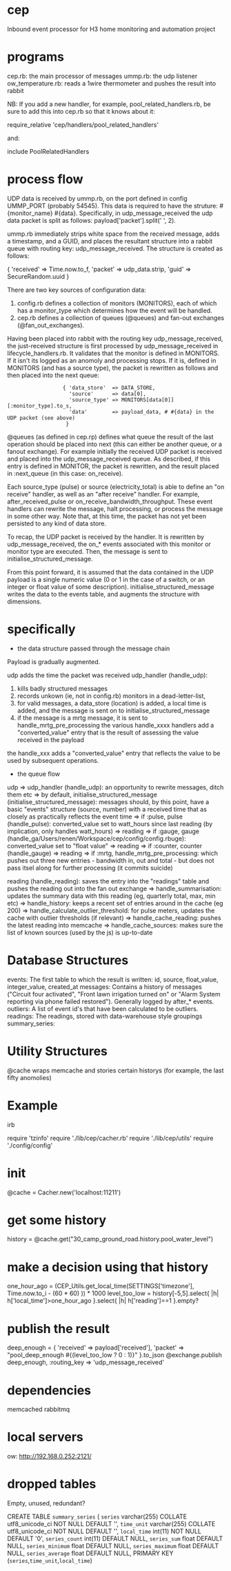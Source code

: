 cep
===

Inbound event processor for H3 home monitoring and automation project

programs
========

cep.rb:            the main processor of messages
ummp.rb:           the udp listener
ow_temperature.rb: reads a 1wire thermometer and pushes the result into rabbit

NB: If you add a new handler, for example, pool_related_handlers.rb, be sure to add this into
cep.rb so that it knows about it:

require_relative 'cep/handlers/pool_related_handlers'

and:

include PoolRelatedHandlers


process flow
============

UDP data is received by ummp.rb, on the port defined in config UMMP_PORT (probably 54545). This data is required to have the struture: #{monitor_name} #{data}. Specifically, in udp_message_received the udp data packet is split as follows: payload['packet'].split(' ', 2).

ummp.rb immediately strips white space from the received message, adds a timestamp, and a GUID, and places the resultant structure into a rabbit queue with routing key: udp_message_received. The structure is created as follows:

{ 'received' => Time.now.to_f, 'packet' => udp_data.strip, 'guid' => SecureRandom.uuid }

There are two key sources of configuration data:
1. config.rb defines a collection of monitors (MONITORS), each of which has a monitor_type which determines how the event will be handled.
2. cep.rb defines a collection of queues (@queues) and fan-out exchanges (@fan_out_exchanges).

Having been placed into rabbit with the routing key udp_message_received, the just-received structure is first processed by udp_message_received in lifecycle_handlers.rb. It validates that the monitor is defined in MONITORS. If it isn't its logged as an anomoly and processing stops. If it is, defined in MONITORS (and has a source type), the packet is rewritten as follows and then placed into the next queue:

                      { 'data_store'  => DATA_STORE,
                        'source'      => data[0],
                        'source_type' => MONITORS[data[0]][:monitor_type].to_s,
                        'data'        => payload_data, # #{data} in the UDP packet (see above)
                       }


@queues (as defined in cep.rp) defines what queue the result of the last operation should be placed into next (this can either be another queue, or a fanout exchange). For example initially the received UDP packet is received and placed into the udp_message_received queue. As described, if this entry is defined in MONITOR, the packet is rewritten, and the result placed in :next_queue (in this case: on_receive).

Each source_type (pulse) or source (electricity_total) is able to define an "on receive" handler, as well as an "after receive" handler. For example, after_received_pulse or on_receive_bandwidth_throughput. These event handlers can rewrite the message, halt processing, or process the message in some other way. Note that, at this time, the packet has not yet been persisted to any kind of data store.

To recap, the UDP packet is received by the handler. It is rewritten by udp_message_received, the on_* events associated with this monitor or monitor type are executed. Then, the message is sent to initialise_structured_message.

From this point forward, it is assumed that the data contained in the UDP payload is a single numeric value (0 or 1 in the case of a switch, or an integer or float value of some description). initialise_structured_message writes the data to the events table, and augments the structure with dimensions.

specifically
============

* the data structure passed through the message chain

Payload is gradually augmented.

udp adds the time the packet was received
udp_handler (handle_udp):
  1. kills badly structured messages
  2. records unkown (ie, not in config.rb) monitors in a dead-letter-list,
  3. for valid messages, a data_store (location) is added, a local time is added, and the message is sent on to initialise_structured_message
  4. if the message is a mrtg message, it is sent to handle_mrtg_pre_processing
the various handle_xxxx handlers add a "converted_value" entry that is the result of assessing the value received in the payload

the handle_xxx adds a "converted_value" entry that reflects the value to be used by subsequent operations.
  
* the queue flow

udp
  => udp_handler (handle_udp): an opportunity to rewrite messages, ditch them etc
    => by default, initialise_structured_message (initialise_structured_message): messages should, by this point, have a basic "events" structure (source, number) with a received time that as closely as practically reflects the event time
      => if :pulse, pulse (handle_pulse): converted_value set to watt_hours since last reading (by implication, only handles watt_hours)
        => reading
      => if :gauge, gauge (handle_ga/Users/renen/Workspace/cep/config/config.rbuge): converted_value set to "float value"
        => reading
      => if :counter, counter (handle_gauge)
        => reading
    => if :mrtg, handle_mrtg_pre_processing: which pushes out three new entries - bandwidth in, out and total - but does not pass itsel along for further processing (it commits suicide)
 
  reading (handle_reading): saves the entry into the "readings" table and pushes the reading out into the fan out exchange
    => handle_summarisation: updates the summary data with this reading (eg, quarterly total, max, min etc)
    => handle_history: keeps a recent set of entries around in the cache (eg 200)
    => handle_calculate_outlier_threshold: for pulse meters, updates the cache with outlier thresholds (if relevant)
    => handle_cache_reading: pushes the latest reading into memcache
    => handle_cache_sources: makes sure the list of known sources (used by the js) is up-to-date


Database Structures
===================

events: The first table to which the result is written: id, source, float_value, integer_value, created_at
messages: Contains a history of messages ("Circuit four activated", "Front lawn irrigation turned on" or "Alarm System reporting via phone failed restored"). Generally logged by after_* events.
outliers: A list of event id's that have been calculated to be outliers.
readings: The readings, stored with data-warehouse style groupings
summary_series: 


Utility Structures
==================

@cache wraps memcache and stories certain historys (for example, the last fifty anomolies)


Example
=======
irb

require 'tzinfo'
require './lib/cep/cacher.rb'
require './lib/cep/utils'
require './config/config'

# init
@cache = Cacher.new('localhost:11211')

# get some history
history   = @cache.get("30_camp_ground_road.history.pool_water_level")

# make a decision using that history
one_hour_ago = (CEP_Utils.get_local_time(SETTINGS['timezone'], Time.now.to_i - (60 * 60) )) * 1000
level_too_low = history[-5,5].select{ |h| h['local_time']>one_hour_ago }.select{ |h| h['reading']==1 }.empty?

# publish the result
deep_enough = { 'received' => payload['received'], 'packet' => "pool_deep_enough #{(level_too_low ? 0 : 1)}" }.to_json
@exchange.publish deep_enough,   :routing_key => 'udp_message_received'


dependencies
============

memcached
rabbitmq

local servers
=============
ow: http://192.168.0.252:2121/




dropped tables
==============

Empty, unused, redundant?

CREATE TABLE `summary_series` (
  `series` varchar(255) COLLATE utf8_unicode_ci NOT NULL DEFAULT '',
  `time_unit` varchar(255) COLLATE utf8_unicode_ci NOT NULL DEFAULT '',
  `local_time` int(11) NOT NULL DEFAULT '0',
  `series_count` int(11) DEFAULT NULL,
  `series_sum` float DEFAULT NULL,
  `series_minimum` float DEFAULT NULL,
  `series_maximum` float DEFAULT NULL,
  `series_average` float DEFAULT NULL,
  PRIMARY KEY (`series`,`time_unit`,`local_time`)
